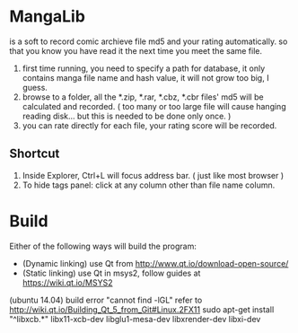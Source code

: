 MangaLib
========
is a soft to record comic archieve file md5 and your rating automatically.
so that you know you have read it the next time you meet the same file.

1. first time running, you need to specify a path for database, it only contains manga file name and hash value, it will not grow too big, I guess.
2. browse to a folder, all the *.zip, *.rar, *.cbz, *.cbr files' md5 will be calculated and recorded.
( too many or too large file will cause hanging reading disk... but this is needed to be done only once. )
3. you can rate directly for each file, your rating score will be recorded.

Shortcut
--------
1. Inside Explorer, Ctrl+L will focus address bar. ( just like most browser )
2. To hide tags panel: click at any column other than file name column.

Build
=====
Either of the following ways will build the program: 
* (Dynamic linking) use Qt from http://www.qt.io/download-open-source/
* (Static linking) use Qt in msys2, follow guides at https://wiki.qt.io/MSYS2

(ubuntu 14.04) build error "cannot find -lGL"
refer to http://wiki.qt.io/Building_Qt_5_from_Git#Linux.2FX11
sudo apt-get install "^libxcb.*" libx11-xcb-dev libglu1-mesa-dev libxrender-dev libxi-dev